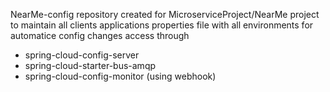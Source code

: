 NearMe-config repository created for MicroserviceProject/NearMe project to maintain all clients applications properties file with all environments for automatice config changes access through 
- spring-cloud-config-server 
- spring-cloud-starter-bus-amqp 
- spring-cloud-config-monitor (using webhook)
